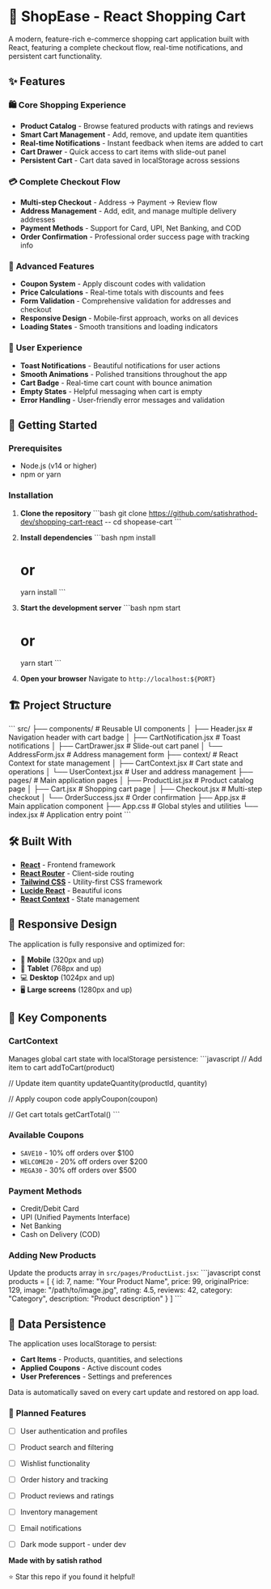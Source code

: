 # 🛒 ShopEase - React Shopping Cart

A modern, feature-rich e-commerce shopping cart application built with React, featuring a complete checkout flow, real-time notifications, and persistent cart functionality.

## ✨ Features

### 🛍️ **Core Shopping Experience**
- **Product Catalog** - Browse featured products with ratings and reviews
- **Smart Cart Management** - Add, remove, and update item quantities
- **Real-time Notifications** - Instant feedback when items are added to cart
- **Cart Drawer** - Quick access to cart items with slide-out panel
- **Persistent Cart** - Cart data saved in localStorage across sessions

### 💳 **Complete Checkout Flow**
- **Multi-step Checkout** - Address → Payment → Review flow
- **Address Management** - Add, edit, and manage multiple delivery addresses
- **Payment Methods** - Support for Card, UPI, Net Banking, and COD
- **Order Confirmation** - Professional order success page with tracking info

### 🎯 **Advanced Features**
- **Coupon System** - Apply discount codes with validation
- **Price Calculations** - Real-time totals with discounts and fees
- **Form Validation** - Comprehensive validation for addresses and checkout
- **Responsive Design** - Mobile-first approach, works on all devices
- **Loading States** - Smooth transitions and loading indicators

### 🎨 **User Experience**
- **Toast Notifications** - Beautiful notifications for user actions
- **Smooth Animations** - Polished transitions throughout the app
- **Cart Badge** - Real-time cart count with bounce animation
- **Empty States** - Helpful messaging when cart is empty
- **Error Handling** - User-friendly error messages and validation

## 🚀 Getting Started

### Prerequisites
- Node.js (v14 or higher)
- npm or yarn

### Installation

1. **Clone the repository**
   \`\`\`bash
   git clone https://github.com/satishrathod-dev/shopping-cart-react
  -- cd shopease-cart
   \`\`\`

2. **Install dependencies**
   \`\`\`bash
   npm install
   # or
   yarn install
   \`\`\`

3. **Start the development server**
   \`\`\`bash
   npm start
   # or
   yarn start
   \`\`\`

4. **Open your browser**
   Navigate to `http://localhost:${PORT}`

## 🏗️ Project Structure

\`\`\`
src/
├── components/           # Reusable UI components
│   ├── Header.jsx       # Navigation header with cart badge
│   ├── CartNotification.jsx  # Toast notifications
│   ├── CartDrawer.jsx   # Slide-out cart panel
│   └── AddressForm.jsx  # Address management form
├── context/             # React Context for state management
│   ├── CartContext.jsx  # Cart state and operations
│   └── UserContext.jsx  # User and address management
├── pages/               # Main application pages
│   ├── ProductList.jsx  # Product catalog page
│   ├── Cart.jsx         # Shopping cart page
│   ├── Checkout.jsx     # Multi-step checkout
│   └── OrderSuccess.jsx # Order confirmation
├── App.jsx              # Main application component
├── App.css              # Global styles and utilities
└── index.jsx            # Application entry point
\`\`\`

## 🛠️ Built With

- **[React](https://reactjs.org/)** - Frontend framework
- **[React Router](https://reactrouter.com/)** - Client-side routing
- **[Tailwind CSS](https://tailwindcss.com/)** - Utility-first CSS framework
- **[Lucide React](https://lucide.dev/)** - Beautiful icons
- **[React Context](https://reactjs.org/docs/context.html)** - State management

## 📱 Responsive Design

The application is fully responsive and optimized for:
- 📱 **Mobile** (320px and up)
- 📱 **Tablet** (768px and up)
- 💻 **Desktop** (1024px and up)
- 🖥️ **Large screens** (1280px and up)

## 🔧 Key Components

### CartContext
Manages global cart state with localStorage persistence:
\`\`\`javascript
// Add item to cart
addToCart(product)

// Update item quantity
updateQuantity(productId, quantity)

// Apply coupon code
applyCoupon(coupon)

// Get cart totals
getCartTotal()
\`\`\`

### Available Coupons
- `SAVE10` - 10% off orders over $100
- `WELCOME20` - 20% off orders over $200
- `MEGA30` - 30% off orders over $500

### Payment Methods
- Credit/Debit Card
- UPI (Unified Payments Interface)
- Net Banking
- Cash on Delivery (COD)


### Adding New Products
Update the products array in `src/pages/ProductList.jsx`:
\`\`\`javascript
const products = [
  {
    id: 7,
    name: "Your Product Name",
    price: 99,
    originalPrice: 129,
    image: "/path/to/image.jpg",
    rating: 4.5,
    reviews: 42,
    category: "Category",
    description: "Product description"
  }
]
\`\`\`

## 🔄 Data Persistence

The application uses localStorage to persist:
- **Cart Items** - Products, quantities, and selections
- **Applied Coupons** - Active discount codes
- **User Preferences** - Settings and preferences

Data is automatically saved on every cart update and restored on app load.


### 🎯 **Planned Features**
- [ ] User authentication and profiles
- [ ] Product search and filtering
- [ ] Wishlist functionality
- [ ] Order history and tracking
- [ ] Product reviews and ratings
- [ ] Inventory management
- [ ] Email notifications
- [ ] Dark mode support - under dev



**Made with  by satish rathod**

⭐ Star this repo if you found it helpful!
